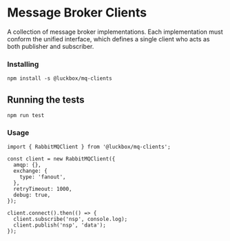 # Message Broker Clients

A collection of message broker implementations. 
Each implementation must conform the unified interface, which defines a single client who acts as both publisher and subscriber.

### Installing

```
npm install -s @luckbox/mq-clients
```

## Running the tests

```
npm run test
```

### Usage

```
import { RabbitMQClient } from '@luckbox/mq-clients';

const client = new RabbitMQClient({
  amqp: {},
  exchange: {
    type: 'fanout',
  },
  retryTimeout: 1000,
  debug: true,
});

client.connect().then(() => {
  client.subscribe('nsp', console.log);
  client.publish('nsp', 'data');
});
```
